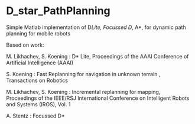 D_star_PathPlanning
===================

Simple Matlab implementation of D*Lite, Focussed D*, A*, for dynamic path planning for mobile robots

Based on work:

M. Likhachev, S. Koening : D* Lite, Proceedings of the AAAI Conference of Artificial Intelligence (AAAI)

S. Koening : Fast Replanning for navigation in unknown terrain , Transactions on Robotics

M. Likhachev, S. Koening : Incremental replanning for mapping, Proceedings of the IEEE/RSJ International Conference on Intelligent Robots and Systems (IROS), Vol. 1

A. Stentz : Focussed D*
